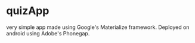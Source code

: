 # quizApp
very simple app made using Google's Materialize framework. Deployed on android using Adobe's Phonegap.
